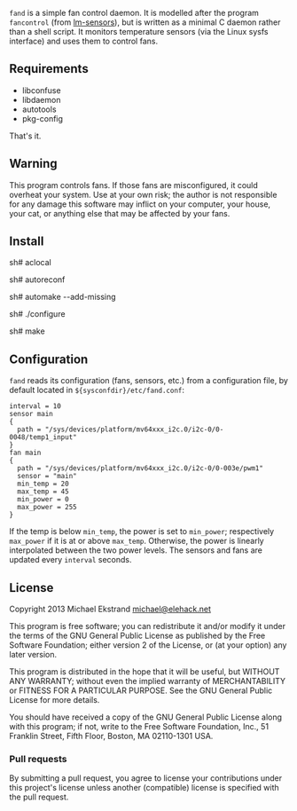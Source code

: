 `fand` is a simple fan control daemon.  It is modelled after the
program `fancontrol` (from [lm-sensors](http://www.lm-sensors.org/)),
but is written as a minimal C daemon rather than a shell script.  It
monitors temperature sensors (via the Linux sysfs interface) and uses
them to control fans.

## Requirements

- libconfuse
- libdaemon
- autotools
- pkg-config
  
That's it.

## Warning

This program controls fans.  If those fans are misconfigured, it could
overheat your system.  Use at your own risk; the author is not
responsible for any damage this software may inflict on your computer,
your house, your cat, or anything else that may be affected by your
fans.

## Install

sh# aclocal

sh# autoreconf 

sh# automake --add-missing

sh# ./configure 

sh# make

## Configuration

`fand` reads its configuration (fans, sensors, etc.) from a
configuration file, by default located in
`${sysconfdir}/etc/fand.conf`:

```
interval = 10
sensor main
{
  path = "/sys/devices/platform/mv64xxx_i2c.0/i2c-0/0-0048/temp1_input"
}
fan main
{
  path = "/sys/devices/platform/mv64xxx_i2c.0/i2c-0/0-003e/pwm1"
  sensor = "main"
  min_temp = 20
  max_temp = 45
  min_power = 0
  max_power = 255
}
```

If the temp is below `min_temp`, the power is set to `min_power`;
respectively `max_power` if it is at or above `max_temp`.  Otherwise,
the power is linearly interpolated between the two power levels.  The
sensors and fans are updated every `interval` seconds.

## License

Copyright 2013 Michael Ekstrand <michael@elehack.net>

This program is free software; you can redistribute it and/or modify
it under the terms of the GNU General Public License as published by
the Free Software Foundation; either version 2 of the License, or
(at your option) any later version.

This program is distributed in the hope that it will be useful,
but WITHOUT ANY WARRANTY; without even the implied warranty of
MERCHANTABILITY or FITNESS FOR A PARTICULAR PURPOSE.  See the
GNU General Public License for more details.

You should have received a copy of the GNU General Public License
along with this program; if not, write to the Free Software
Foundation, Inc., 51 Franklin Street, Fifth Floor, Boston,
MA 02110-1301 USA.

### Pull requests

By submitting a pull request, you agree to license your contributions
under this project's license unless another (compatible) license is
specified with the pull request.
